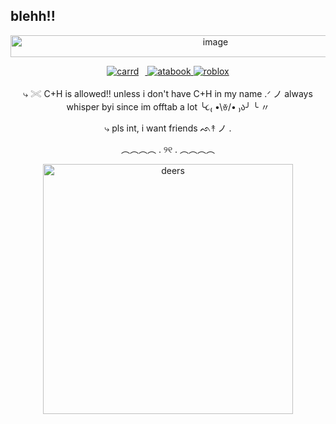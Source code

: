 ## blehh!!
 </p>
<p align="center">
<img width="640" height="35" alt="image" src="https://github.com/user-attachments/assets/d40a9f28-b2f1-4358-b11f-ec03924689a6" />
<div align="center">
  <a href="https://deerilyyvo.carrd.co/">
    <img src="https://img.shields.io/badge/carrd-%20-lightbrown?color=d2b48c" alt="carrd" style="margin-right:10px;" />
  </a>
  <a href="https://deerilyyvo.atabook.org/">
    <img src="https://img.shields.io/badge/atabook-lightblue?color=add8e6" alt="atabook" />
  </a>
  <a href="https://deerilyyvo.atabook.org/](https://www.roblox.com/users/8408466806/profile">
    <img src="https://img.shields.io/badge/atabook-blue?color=1446ff" alt="roblox" />
  </a>
</div>
 

</p>
<p align="center">
⤷ 𓏵 C+H is allowed!! unless i don't have C+H in my name .ᐟ ノ always whisper byi since im offtab a lot ╰૮₍ •\ꈊ/• ₎ა╯ ╰ 〃
</p>
<p align="center">
⤷ pls int, i want friends ᨒ↟ ノ . 
</p>
<p align="center">
︵︵︵︵ . ୨୧ . ︵︵︵︵
</p>
<p align="center">
  <img src="https://i.pinimg.com/1200x/98/46/2b/98462b0054f224101d7ff4a2e30ef4e7.jpg" alt="deers" width="400"/>
</p>





